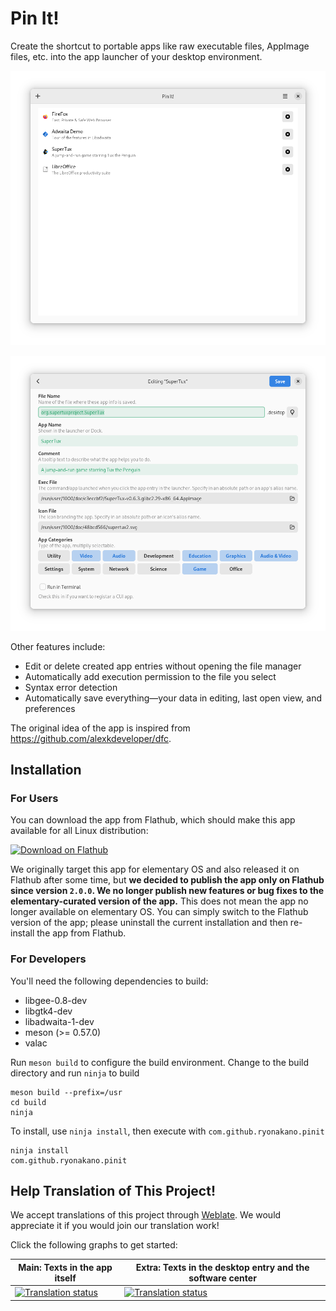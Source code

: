 # Pin It!
Create the shortcut to portable apps like raw executable files, AppImage files, etc. into the app launcher of your desktop environment.

![Files View](data/screenshots/screenshot-files-view.png)

![Edit View](data/screenshots/screenshot-edit-view.png)

Other features include:

- Edit or delete created app entries without opening the file manager
- Automatically add execution permission to the file you select
- Syntax error detection
- Automatically save everything―your data in editing, last open view, and preferences

The original idea of the app is inspired from https://github.com/alexkdeveloper/dfc.

## Installation
### For Users
You can download the app from Flathub, which should make this app available for all Linux distribution:

[<img src="https://flathub.org/assets/badges/flathub-badge-en.svg" width="160" alt="Download on Flathub">](https://flathub.org/apps/details/com.github.ryonakano.pinit)

We originally target this app for elementary OS and also released it on Flathub after some time, but **we decided to publish the app only on Flathub since version `2.0.0`. We no longer publish new features or bug fixes to the elementary-curated version of the app.** This does not mean the app no longer available on elementary OS. You can simply switch to the Flathub version of the app; please uninstall the current installation and then re-install the app from Flathub.

### For Developers
You'll need the following dependencies to build:

* libgee-0.8-dev
* libgtk4-dev
* libadwaita-1-dev
* meson (>= 0.57.0)
* valac

Run `meson build` to configure the build environment. Change to the build directory and run `ninja` to build

    meson build --prefix=/usr
    cd build
    ninja

To install, use `ninja install`, then execute with `com.github.ryonakano.pinit`

    ninja install
    com.github.ryonakano.pinit

## Help Translation of This Project!
We accept translations of this project through [Weblate](https://weblate.org/). We would appreciate it if you would join our translation work!

Click the following graphs to get started:

| Main: Texts in the app itself | Extra: Texts in the desktop entry and the software center |
| --- | --- |
| [![Translation status](https://hosted.weblate.org/widgets/rosp/-/pinit-main/multi-auto.svg)](https://hosted.weblate.org/engage/rosp/) | [![Translation status](https://hosted.weblate.org/widgets/rosp/-/pinit-extra/multi-auto.svg)](https://hosted.weblate.org/engage/rosp/) |
